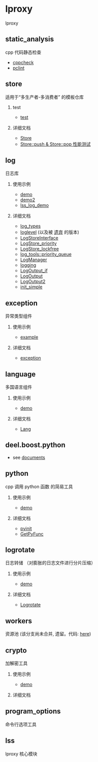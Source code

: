 # lproxy

lproxy

## static_analysis

cpp 代码静态检查

* [cppcheck](./static_analysis/cppcheck/readme.md)
* [pclint](./static_analysis/pclint/readme.md)

## store

适用于“多生产者-多消费者” 的模板仓库

1. test
	* [test](../src/core/store/test)

2. 详细文档
	* [Store](./store/store.md)
	* [Store::push & Store::pop 性能测试](../src/core/store/test/testscript/readme.md)

## log

日志库

1. 使用示例

	* [demo](./log/demo.md)
	* [demo2](./log/demo2.md)
	* [lss_log_demo](./log/lss_log_demo.md)

2. 详细文档

	* [log_types](./log/log_types.md)
	* [loglevel](./log/loglevel.md) (以及被 [遗弃](./log/loglevel.old.md) 的版本)
	* [LogStoreInterface](./log/logstoreinterface.md)
	* [LogStore_priority](./log/logstore_priority.md)
	* [LogStore_lockfree](./log/logstore_lockfree.md)
	* [log_tools::priority_queue](./log/priority_queue.md)
	* [LogManager](./log/logmanager.md)
	* [logging](./log/logging.md)
	* [LogOutput_if](./log/logoutput_if.md)
	* [LogOutput](./log/logoutput.md)
	* [LogOutput2](./log/logoutput2.md)
	* [init_simple](./log/init_simple.md)
	
## exception

异常类型组件

1. 使用示例

	* [example](./except/example.md)

2. 详细文档
	
	* [exception](./except/except.md)

## language

多国语言组件

1. 使用示例
	
	* [demo](./language/demo.md)

2. 详细文档

	* [Lang](./language/lang.md)

## deel.boost.python

* see [documents](../src/core/deel.boost.python/README.md)

## python

cpp 调用 python 函数 的简易工具

1. 使用示例

	* [demo](./python/demo.md)

2. 详细文档

	* [pyinit](./python/pyinit.md)
	* [GetPyFunc](./python/getpyfunc.md)

## logrotate

日志转储 （对膨胀的日志文件进行分片压缩）

1. 使用示例

	* [demo](./logrotate/demo.md)

2. 详细文档
	
	* [Logrotate](./logrotate/logrotate.md)

## workers

资源池 (该分支尚未合并, 遗留。代码: [here](https://github.com/DD-L/lproxy/tree/feature-workers/src/core/workers))

## crypto

加解密工具

1. 使用示例

	* [demo](./crypto/demo.md)

2. 详细文档


## program_options

命令行选项工具


## lss

lproxy 核心模块


